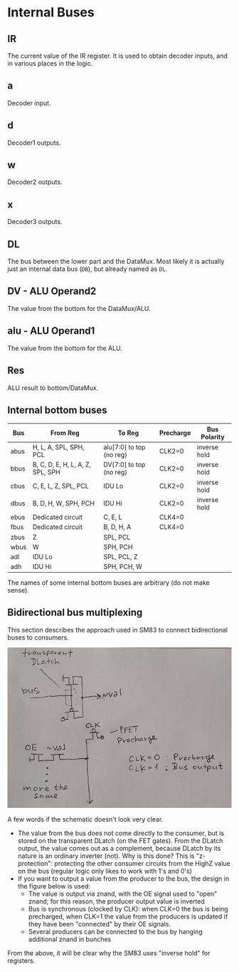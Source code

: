# Internal Buses

## IR

The current value of the IR register. It is used to obtain decoder inputs, and in various places in the logic.

## a

Decoder input.

## d

Decoder1 outputs.

## w

Decoder2 outputs.

## x

Decoder3 outputs.

## DL

The bus between the lower part and the DataMux. Most likely it is actually just an internal data bus (`DB`), but already named as `DL`.

## DV - ALU Operand2

The value from the bottom for the DataMux/ALU.

## alu - ALU Operand1

The value from the bottom for the ALU.

## Res

ALU result to bottom/DataMux.

## Internal bottom buses

|Bus|From Reg|To Reg|Precharge|Bus Polarity|
|---|---|---|---|---|
|abus|H, L, A, SPL, SPH, PCL|alu\[7:0\] to top (no reg)|CLK2=0|inverse hold|
|bbus|B, C, D, E, H, L, A, Z, SPL, SPH|DV\[7:0\] to top (no reg)|CLK2=0|inverse hold|
|cbus|C, E, L, Z, SPL, PCL|IDU Lo|CLK2=0|inverse hold|
|dbus|B, D, H, W, SPH, PCH|IDU Hi|CLK2=0|inverse hold|
|ebus|Dedicated circuit|C, E, L|CLK4=0| |
|fbus|Dedicated circuit|B, D, H, A|CLK4=0| |
|zbus|Z|SPL, PCL| | |
|wbus|W|SPH, PCH| | |
|adl|IDU Lo|SPL, PCL, Z| | |
|adh|IDU Hi|SPH, PCH, W| | |

The names of some internal bottom buses are arbitrary (do not make sense).

## Bidirectional bus multiplexing

This section describes the approach used in SM83 to connect bidirectional buses to consumers.

![buses](/imgstore/sm83/buses.jpg)

A few words if the schematic doesn't look very clear.

- The value from the bus does not come directly to the consumer, but is stored on the transparent DLatch (on the FET gates). From the DLatch output, the value comes out as a complement, because DLatch by its nature is an ordinary inverter (not). Why is this done? This is "z-protection": protecting the other consumer circuits from the HighZ value on the bus (regular logic only likes to work with 1's and 0's)
- If you want to output a value from the producer to the bus, the design in the figure below is used:
	- The value is output via znand, with the OE signal used to "open" znand; for this reason, the producer output value is inverted
	- Bus is synchronous (clocked by CLK): when CLK=0 the bus is being precharged, when CLK=1 the value from the producers is updated if they have been "connected" by their OE signals.
	- Several producers can be connected to the bus by hanging additional znand in bunches

From the above, it will be clear why the SM83 uses "inverse hold" for registers.
